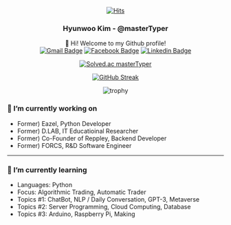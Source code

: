 <div align="center">

[![Hits](https://hits.seeyoufarm.com/api/count/incr/badge.svg?url=https%3A%2F%2Fgithub.com%2FmasterTyper%2Fhit-counter&count_bg=%23FF3359&title_bg=%23555555&icon=github.svg&icon_color=%23FFFFFF&title=hits&edge_flat=false)](https://hits.seeyoufarm.com)
  
### Hyunwoo Kim - @masterTyper
👋 Hi! Welcome to my Github profile!   
[![Gmail Badge](https://img.shields.io/badge/-Gmail-d14836?style=flat-square&logo=Gmail&logoColor=white&link=mailto:hyunwookim.master@gmail.com)](mailto:hyunwookim.master@gmail.com)
[![Facebook Badge](https://img.shields.io/badge/-Facebook-1877f2?style=flat-square&logo=facebook&logoColor=white&link=https://www.facebook.com/hyunwookim.master/)](https://www.facebook.com/hyunwookim.master/)
[![Linkedin Badge](https://img.shields.io/badge/-LinkedIn-blue?style=flat-square&logo=Linkedin&logoColor=white&link=https://www.linkedin.com/in/waldo-kim/)](https://www.linkedin.com/in/waldo-kim/)

<!-- [![opgc](https://api.opgc.me/githubs/users/masterTyper/tag/?theme=basic)](https://opgc.me/#/users/masterTyper) -->
[![Solved.ac masterTyper](http://mazassumnida.wtf/api/v2/generate_badge?boj=masterTyper)](https://solved.ac/masterTyper)
  
[![GitHub Streak](http://github-readme-streak-stats.herokuapp.com?user=masterTyper&theme=buefy&hide_border=false&date_format=M%20j%5B%2C%20Y%5D)](https://git.io/streak-stats)

![trophy](https://github-profile-trophy.vercel.app/?username=masterTyper)
  
</div>

### 🔭 I’m currently working on
- Former) Eazel, Python Developer <!-- (June 2022) -->
- Former) D.LAB, IT Educatioinal Researcher <!-- (Mar 2022 ~ May 2022) -->
- Former) Co-Founder of Reppley, Backend Developer <!-- (Feb 2022 ~ Mar 2022) -->
- Former) FORCS, R&D Software Engineer <!-- (Apr 2018 ~ Oct 2019) -->

---

### 🌱 I’m currently learning
- Languages: Python
- Focus: Algorithmic Trading, Automatic Trader
- Topics #1: ChatBot, NLP / Daily Conversation, GPT-3, Metaverse
- Topics #2: Server Programming, Cloud Computing, Database
- Topics #3: Arduino, Raspberry Pi, Making


<!---
masterTyper/masterTyper is a ✨ special ✨ repository because its `README.md` (this file) appears on your GitHub profile.
You can click the Preview link to take a look at your changes.
--->
